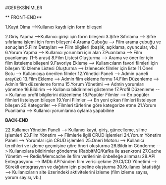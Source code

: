 #GEREKSİNİMLER

** FRONT-END**

1.Kayıt Olma -->Kullanıcı kaydı için form bileşeni  

2.Giriş Yapma -->Kullanıcı girişi için form bileşeni
3.Şifre Sıfırlama  --> Şifre sıfırlama işlemi için form bileşeni
4.Arama Çubuğu --> Film arama çubuğu ve sonuçları
5.Film Detayları --> Film bilgileri (başlık, açıklama, oyuncular, vb.)
6.Yorum Yapma --> Kullanıcı yorumları için alan
7.Puanlama --> Film puanlaması (1-5 arası)
8.Film Listesi Oluşturma --> Arama ve öneriler için film listeleme bileşeni
9.Favoriye Ekleme --> Kullanıcıların favori filmleri için bileşen
10.İzleme Listesi Oluşturma --> İzlenecek filmler için liste
11.Öneri Botu --> Kullanıcıya önerilen filmler
12.Yönetici Paneli --> Admin paneli arayüzü
13.Film Ekleme --> Admin film ekleme formu
14.Film Düzenleme --> Admin film düzenleme formu
15.Yorum Yönetimi --> Admin yorumları yönetme
16.Bildirim --> Kullanıcı bildirimleri gösterme
17.Profil Düzenleme --> Kullanıcı profil bilgilerini düzenleme
18.Popüler Filmler --> En popüler filmleri listeleyen bileşen
19.Yeni Filmler --> En yeni çıkan filmleri listeleyen bileşen
20.Kategoriler --> Filmleri türlerine göre kategorize etme
21.Yorum Puanlama --> Kullanıcı yorumlarına oylama yapabilme


**BACK-END**

22.Kullanıcı Yönetim Paneli --> Kullanıcı kayıt, giriş, güncelleme, silme işlemleri
23.Film Yönetim --> Filmlerle ilgili CRUD işlemleri
24.Yorum Yönetim Paneli --> Yorumlar için CRUD işlemleri
25.Öneri Motoru --> Kullanıcı tercihleri ve izleme geçmişine göre öneri oluşturma
26.Bildirim Gönderme --> Kullanıcılara bildirimler gönderme (RabbitMQ/Kafka ile asenkron)
27.Cache Yönetim --> Redis/Memcache ile film verilerinin önbelleğe alınması
28.API Entegrasyonu --> IMDb API'sinden film verisi çekme
29.CI/CD Yönetimi --> Sürekli entegrasyon ve dağıtım için pipeline oluşturma
30.Kullanıcı İstatistiği --> Kullanıcıların site üzerindeki aktivitelerini izleme (film izleme sayısı, yorum sayısı, vb.)
